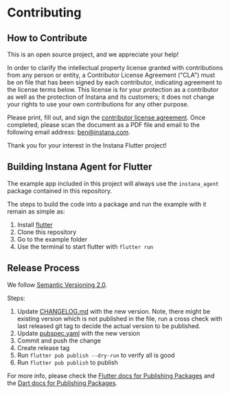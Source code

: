 # Contributing

## How to Contribute

This is an open source project, and we appreciate your help!

In order to clarify the intellectual property license granted with contributions from any person or entity, a Contributor License Agreement ("CLA") must be on file that has been signed by each contributor, indicating agreement to the license terms below. This license is for your protection as a contributor as well as the protection of Instana and its customers; it does not change your rights to use your own contributions for any other purpose.

Please print, fill out, and sign the [contributor license agreement](https://github.com/instana/nodejs-sensor/raw/main/misc/instana-nodejs-cla-individual.pdf). Once completed, please scan the document as a PDF file and email to the following email address: ben@instana.com.

Thank you for your interest in the Instana Flutter project!

## Building Instana Agent for Flutter

The example app included in this project will always use the `instana_agent` package contained in this repository. 

The steps to build the code into a package and run the example with it remain as simple as:

1. Install [flutter](https://flutter.dev/docs/get-started/install) 
2. Clone this repository
3. Go to the example folder
4. Use the terminal to start flutter with `flutter run`

## Release Process

We follow [Semantic Versioning 2.0](https://semver.org/).

Steps:
1. Update [CHANGELOG.md](./CHANGELOG.md) with the new version. Note, there might be existing version which is not published in the file, run a cross check with last released git tag to decide the actual version to be published.
2. Update [pubspec.yaml](./pubspec.yaml) with the new version
4. Commit and push the change
5. Create release tag
6. Run `flutter pub publish --dry-run` to verify all is good
7. Run `flutter pub publish` to publish


For more info, please check the [Flutter docs for Publishing Packages](https://flutter.dev/docs/development/packages-and-plugins/developing-packages#publish) and the [Dart docs for Publishing Packages](https://dart.dev/tools/pub/publishing).
